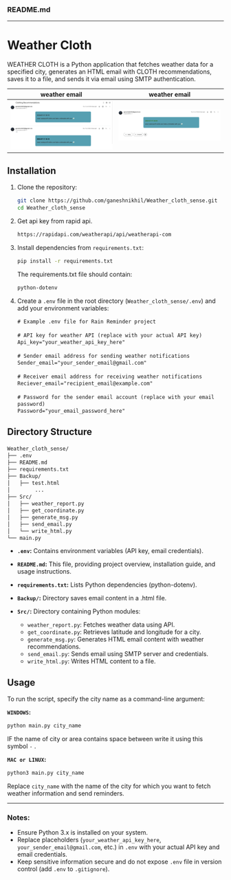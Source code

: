 

### README.md

---

# Weather Cloth

WEATHER CLOTH is a Python application that fetches weather data for a specified city, generates an HTML email with CLOTH recommendations, saves it to a file, and sends it via email using SMTP authentication.

weather email  | weather email|
|--------------|-------------|
<img src="sample/1.png" width = "500"/>| <img src="sample/2.png" width="500"/> |

## Installation

1. Clone the repository:
   ```bash
   git clone https://github.com/ganeshnikhil/Weather_cloth_sense.git
   cd Weather_cloth_sense
   ```
2. Get api key from rapid api.
   ```bash 
   https://rapidapi.com/weatherapi/api/weatherapi-com
   ```

3. Install dependencies from `requirements.txt`:
   ```bash
   pip install -r requirements.txt
   ```
   
   The requirements.txt file should contain:
   ```bash
   python-dotenv
   ```


4. Create a `.env` file in the root directory (`Weather_cloth_sense/.env`) and add your environment variables:
   ```plaintext
   # Example .env file for Rain Reminder project

   # API key for weather API (replace with your actual API key)
   Api_key="your_weather_api_key_here"

   # Sender email address for sending weather notifications
   Sender_email="your_sender_email@gmail.com"

   # Receiver email address for receiving weather notifications
   Reciever_email="recipient_email@example.com"

   # Password for the sender email account (replace with your email password)
   Password="your_email_password_here"
   ```

## Directory Structure

```
Weather_cloth_sense/
├── .env
├── README.md
├── requirements.txt
├── Backup/
│   ├── test.html
│        ...
├── Src/
│   ├── weather_report.py
│   ├── get_coordinate.py
│   ├── generate_msg.py
│   ├── send_email.py
│   └── write_html.py
└── main.py
```

- **`.env`:** Contains environment variables (API key, email credentials).
- **`README.md`:** This file, providing project overview, installation guide, and usage instructions.
- **`requirements.txt`:** Lists Python dependencies (python-dotenv).

- **`Backup/`:** Directory saves email content in a .html file.

- **`Src/`:** Directory containing Python modules:
  - `weather_report.py`: Fetches weather data using API.
  - `get_coordinate.py`: Retrieves latitude and longitude for a city.
  - `generate_msg.py`: Generates HTML email content with weather recommendations.
  - `send_email.py`: Sends email using SMTP server and credentials.
  - `write_html.py`: Writes HTML content to a file.

## Usage

To run the script, specify the city name as a command-line argument:

**`WINDOWS`:**
```bash
python main.py city_name
```
IF the name of city or area contains space between write it using this symbol `-` .

**`MAC or LINUX`:**
```bash
python3 main.py city_name
```

Replace `city_name` with the name of the city for which you want to fetch weather information and send reminders.

---

### Notes:

- Ensure Python 3.x is installed on your system.
- Replace placeholders (`your_weather_api_key_here`, `your_sender_email@gmail.com`, etc.) in `.env` with your actual API key and email credentials.
- Keep sensitive information secure and do not expose `.env` file in version control (add `.env` to `.gitignore`).
